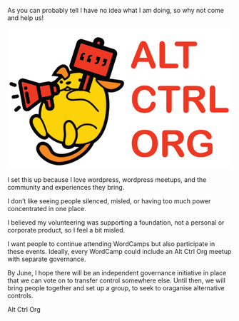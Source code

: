 As you can probably tell I have no idea what I am doing, so why not come and help us!

![Wapuu](https://github.com/Altctrlorg/www/blob/main/AltCtrlOrgV.PNG?raw=true)


I set this up because I love wordpress, wordpress meetups, and the community and experiences they bring.

I don’t like seeing people silenced, misled, or having too much power concentrated in one place.

I believed my volunteering was supporting a foundation, not a personal or corporate product, so I feel a bit misled.

I want people to continue attending WordCamps but also participate in these events. Ideally, every WordCamp could include an Alt Ctrl Org meetup with separate governance.

By June, I hope there will be an independent governance initiative in place that we can vote on to transfer control somewhere else. Until then, we will bring people together and set up a group, to seek to oraganise alternative controls.

Alt Ctrl Org 

